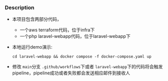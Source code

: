 ### Description

* 本项目包含两部分代码，

  * 一个aws terraform代码，位于infra下
  * 一个php laravel-webapp代码，位于laravel-webapp下
* 本地运行demo演示:

  ```
  cd laravel-webapp && docker compose -f docker-compose.yaml up
  ```
* 修改 `main`分支 `.github/workflows`下或者 `laravel-webapp`下的代码将会触发pipeline，pipeline成功或者失败都会发送相应邮件到接收人
